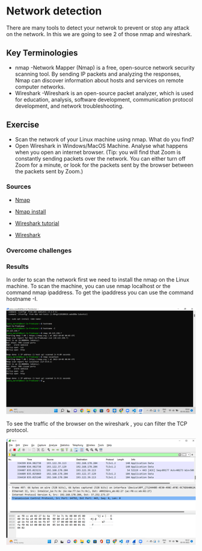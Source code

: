 # Network detection
There are many tools to detect your netwrok to prevent or stop any attack on the network. In this we are going to see 2 of those nmap and wireshark.

## Key Terminologies
* nmap -Network Mapper (Nmap) is a free, open-source network security scanning tool. By sending IP packets and analyzing the responses, Nmap can discover information about hosts and services on remote computer networks.
* Wireshark -Wireshark is an open-source packet analyzer, which is used for education, analysis, software development, communication protocol development, and network troubleshooting.





## Exercise 

- Scan the network of your Linux machine using nmap. What do you find?
- Open Wireshark in Windows/MacOS Machine. Analyse what happens when you open an internet browser. (Tip: you will find that Zoom is constantly sending packets over the network. You can either turn off Zoom for a minute, or look for the packets sent by the browser between the packets sent by Zoom.)








### Sources


* [Nmap](https://www.osradar.com/install-use-nmap-linux/)
* [Nmap install](https://phoenixnap.com/kb/how-to-install-use-nmap-scanning-linux)

* [Wireshark tutorial](https://www.varonis.com/blog/how-to-use-wireshark#packets)
* [Wireshark](https://www.javatpoint.com/wireshark)



### Overcome challenges


 ### Results

 In order to scan the network first we need to install the nmap on the Linux machine. To scan the machine, you can use nmap localhost 
 or the  command nmap ipaddress. To get the ipaddress you can use the command hostname -I.

![Nmap](../00_includes/Security/Sec-01/nmapscan.png)

To see the traffic of the browser on the wireshark , you can filter the TCP protocol.

![Wireshark](../00_includes/Security/Sec-01/tcpwireshark.png)

